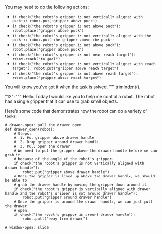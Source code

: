 

You may need to do the following actions:

  - `if check("the robot's gripper is not vertically aligned with puck"): robot.put("gripper above puck")`
  - `if check("the robot's gripper is not above puck"): robot.place("gripper above puck")`
  - `if check("the robot's gripper is not vertically aligned with the puck"): robot.put("the gripper above the puck")`
  - `if check("the robot's gripper is not above puck"): robot.place("gripper above puck")`
  - `if check("the robot's gripper is not near reach target"): robot.reach("to goal")`
  - `if check("the robot's gripper is not vertically aligned with reach target"): robot.put("gripper above reach target")`
  - `if check("the robot's gripper is not above reach target"): robot.place("gripper above reach target")`

You will know you've got it when the task is solved.
""".trimIndent(),

"12": """
Hello. Today I would like you to help me control a robot. The robot has a single gripper that it can use to grab small objects.

Here's some code that demonstrates how the robot can do a variety of tasks:

```
# drawer-open: pull the drawer open
def drawer_open(robot):
    # Steps:
    #  1. Put gripper above drawer handle
    #  2. Drop gripper around drawer handle
    #  3. Pull open the drawer
    # We need to put the gripper above the drawer handle before we can grab it,
    # because of the angle of the robot's gripper.
    if check("the robot's gripper is not vertically aligned with drawer handle"):
        robot.put("gripper above drawer handle")
    # Once the gripper is lined up above the drawer handle, we should be able to
    # grab the drawer handle by moving the gripper down around it.
    if check("the robot's gripper is vertically aligned with drawer handle and the robot's gripper is not around drawer handle"):
        robot.put("gripper around drawer handle")
    # Once the gripper is around the drawer handle, we can just pull the drawer
    # open.
    if check("the robot's gripper is around drawer handle"):
        robot.pull("away from drawer")

# window-open: slide